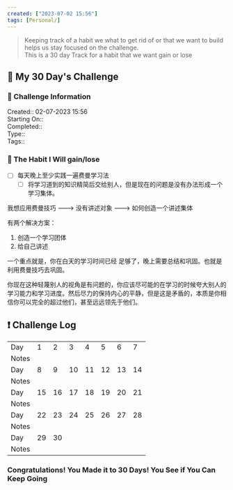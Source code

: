 ```yaml
---
created: ["2023-07-02 15:56"]
tags: [Personal/]
---
```


> Keeping track of a habit we what to get rid of or that we want to build helps us stay focused on the challenge.  
> This is a 30 day Track for a habit that we want gain or lose

## 📅 My 30 Day's Challenge

### 📃 Challenge Information

Created:: 02-07-2023 15:56  
Starting On::  
Completed::  
Type::  
Tags::

### 🎯 The Habit I Will gain/lose

- [ ] 每天晚上至少实践一遍费曼学习法
	- [ ] 将学习道到的知识精简后交给别人，但是现在的问题是没有办法形成一个学习集体。

我想应用费曼技巧 ---> 没有讲述对象 ---> 如何创造一个讲述集体

有两个解决方案：

1. 创造一个学习团体
2. 给自己讲述

一个重点就是，你在白天的学习时间已经 足够了，晚上需要总结和巩固。也就是利用费曼技巧去巩固。

你现在这种轻蔑别人的视角是有问题的，你应该尽可能的在学习的时候夸大别人的学习能力和学习进度。然后尽力的保持内心的平静，但是这是矛盾的，本质是你相信你可以完全的超过他们，甚至远远领先于他们。

## ❗ Challenge Log

|       |     |     |     |     |     |     |     |
| ----- | --- | --- | --- | --- | --- | --- | --- |
| Day   | 1   | 2   | 3   | 4   | 5   | 6   | 7   |
| Notes |     |     |     |     |     |     |     |
| Day   | 8   | 9   | 10  | 11  | 12  | 13  | 14  |
| Notes |     |     |     |     |     |     |     |
| Day   | 15  | 16  | 17  | 18  | 19  | 20  | 21  |
| Notes |     |     |     |     |     |     |     |
| Day   | 22  | 23  | 24  | 25  | 26  | 27  | 28  |
| Notes |     |     |     |     |     |     |     |
| Day   | 29  | 30  |     |     |     |     |     |
| Notes |     |     |     |     |     |     |     |

### Congratulations! You Made it to 30 Days! You See if You Can Keep Going
